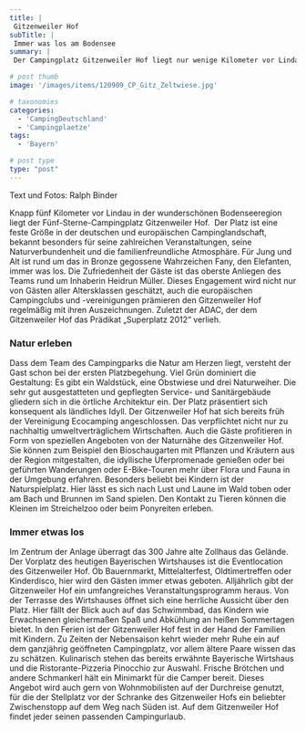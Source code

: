 ```yaml
---
title: |
 Gitzenweiler Hof
subTitle: |
 Immer was los am Bodensee
summary: |
 Der Campingplatz Gitzenweiler Hof liegt nur wenige Kilometer vor Lindau in der wunderschönen Bodenseeregion. Der Platz ist eine feste Größe in der deutschen und europäischen Campinglandschaft. Bekannt ist der Gitzenweiler Hof für die zahlreichen Veranstaltungen, seine Naturverbundenheit und familienfreundliche Atmosphäre.

# post thumb
image: '/images/items/120909_CP_Gitz_Zeltwiese.jpg'

# taxonomies
categories: 
  - 'CampingDeutschland'
  - 'Campingplaetze'
tags:
  - 'Bayern'

# post type
type: "post"
---
```


Text und Fotos: Ralph Binder

Knapp fünf Kilometer vor Lindau in der wunderschönen Bodenseeregion liegt der Fünf-Sterne-Campingplatz Gitzenweiler Hof.  Der Platz ist eine feste Größe in der deutschen und europäischen Campinglandschaft, bekannt besonders für seine zahlreichen Veranstaltungen, seine Naturverbundenheit und die familienfreundliche Atmosphäre. Für Jung und Alt ist rund um das in Bronze gegossene Wahrzeichen Fany, den Elefanten, immer was los. Die Zufriedenheit der Gäste ist das oberste Anliegen des Teams rund um Inhaberin Heidrun Müller. Dieses Engagement wird nicht nur von Gästen aller Altersklassen geschätzt, auch die europäischen Campingclubs und -vereinigungen prämieren den Gitzenweiler Hof regelmäßig mit ihren Auszeichnungen. Zuletzt der ADAC, der dem Gitzenweiler Hof das Prädikat „Superplatz 2012“ verlieh.

### Natur erleben

Dass dem Team des Campingparks die Natur am Herzen liegt, versteht der Gast schon bei der ersten Platzbegehung. Viel Grün dominiert die Gestaltung: Es gibt ein Waldstück, eine Obstwiese und drei Naturweiher. Die sehr gut ausgestatteten und gepflegten Service- und Sanitärgebäude gliedern sich in die örtliche Architektur ein. Der Platz präsentiert sich konsequent als ländliches Idyll. Der Gitzenweiler Hof hat sich bereits früh der Vereinigung Ecocamping angeschlossen. Das verpflichtet nicht nur zu nachhaltig umweltverträglichem Wirtschaften. Auch die Gäste profitieren in Form von speziellen Angeboten von der Naturnähe des Gitzenweiler Hof. Sie können zum Beispiel den Bioschaugarten mit Pflanzen und Kräutern aus der Region mitgestalten, die idyllische Uferpromenade genießen oder bei geführten Wanderungen oder E-Bike-Touren mehr über Flora und Fauna in der Umgebung erfahren. Besonders beliebt bei Kindern ist der Naturspielplatz. Hier lässt es sich nach Lust und Laune im Wald toben oder am Bach und Brunnen im Sand spielen. Den Kontakt zu Tieren können die Kleinen im Streichelzoo oder beim Ponyreiten erleben. 

### Immer etwas los

Im Zentrum der Anlage überragt das 300 Jahre alte Zollhaus das Gelände. Der Vorplatz des heutigen Bayerischen Wirtshauses ist die Eventlocation des Gitzenweiler Hof. Ob Bauernmarkt, Mittelalterfest, Oldtimertreffen oder Kinderdisco, hier wird den Gästen immer etwas geboten. Alljährlich gibt der Gitzenweiler Hof ein umfangreiches Veranstaltungsprogramm heraus. Von der Terrasse des Wirtshauses öffnet sich eine herrliche Aussicht über den Platz. Hier fällt der Blick auch auf das Schwimmbad, das Kindern wie Erwachsenen gleichermaßen Spaß und Abkühlung an heißen Sommertagen bietet. In den Ferien ist der Gitzenweiler Hof fest in der Hand der Familien mit Kindern. Zu Zeiten der Nebensaison kehrt wieder mehr Ruhe ein auf dem ganzjährig geöffneten Campingplatz, vor allem ältere Paare wissen das zu schätzen. Kulinarisch stehen das bereits erwähnte Bayerische Wirtshaus und die Ristorante-Pizzeria Pinocchio zur Auswahl. Frische Brötchen und andere Schmankerl hält ein Minimarkt für die Camper bereit. Dieses Angebot wird auch gern von Wohnmobilisten auf der Durchreise genutzt, für die der Stellplatz vor der Schranke des Gitzenweiler Hofs ein beliebter Zwischenstopp auf dem Weg nach Süden ist. Auf dem Gitzenweiler Hof findet jeder seinen passenden Campingurlaub.
 